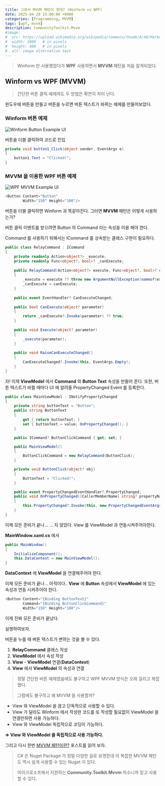 ```yaml
---
title: 그래서 MVVM 패턴이 뭔데? (Winform vs WPF)
date: 2025-04-20 15:00:00 +0900
categories: [Programming, MVVM]
tags: [wpf, mvvm]
description: CommunityToolkit.Mvvm
#image:
#  src: https://upload.wikimedia.org/wikipedia/commons/thumb/4/48/Markdown-mark.svg/1200px-Markdown-mark.svg.png
#  width: 1000   # in pixels
#  height: 400   # in pixels
#  alt: image alternative text
---
```

> Winform 만 사용했었다가 **WPF** 사용하면서 **MVVM** 패턴을 처음 알게되었다.

## Winform vs WPF (MVVM)
> 간단한 버튼 클릭 예제여도 두 방법은 확연히 차이 난다.

윈도우에 버튼을 만들고 버튼을 누르면 버튼 텍스트가 바뀌는 예제를 만들어보았다.

### Winform 버튼 예제
![Winform Button Example UI](https://i.ibb.co/MDk225gt/image.png)

버튼을 더블 클릭하여 코드로 진입
```cs
private void button1_Click(object sender, EventArgs e)
{
    button1.Text = "Clicked!";
}
```

### MVVM 을 이용한 WPF 버튼 예제
![WPF MVVM Example UI](https://i.ibb.co/ynpvdVNp/image.png)

```cs
<Button Content="Button"
        Width="150" Height="100"/>
```

버튼을 더블 클릭하면 Winform 과 똑같아진다.
그러면 **MVVM** 패턴은 어떻게 사용하는가?

버튼 클릭 이벤트를 받으려면 Button 의 Command 라는 속성을 이용 해야 한다.

Command 를 사용하기 위해서는 ICommand 를 상속받는 클래스 구현이 필요하다.
```cs
public class RelayCommand : ICommand
{
	private readonly Action<object?> _execute;
	private readonly Func<object?, bool>? _canExecute;
	
	public RelayCommand(Action<object?> execute, Func<object?, bool>? canExecute = null)
	{
		_execute = execute ?? throw new ArgumentNullException(nameof(execute));
		_canExecute = canExecute;
	}
	
	public event EventHandler? CanExecuteChanged;
	
	public bool CanExecute(object? parameter)
	{
		return _canExecute?.Invoke(parameter) ?? true;
	}
	
	public void Execute(object? parameter)
	{
		_execute(parameter);
	}
	
	public void RaiseCanExecuteChanged()
	{
		CanExecuteChanged?.Invoke(this, EventArgs.Empty);
	}
}
```

자! 이제 **ViewModel** 에서 **Command** 와 **Button Text** 속성을 만들어 준다.
또한, 버튼 텍스트가 바뀔 때마다 UI 에 알려줄 PropertyChanged Event 를 등록한다.

```cs
public class MainViewModel : INotifyPropertyChanged
{
	private string buttonText = "Button";
	public string ButtonText
	{
		get { return buttonText; }
		set { buttonText = value; OnPropertyChanged(); }
	}

    public ICommand? ButtonClickCommand { get; set; }

    public MainViewModel()
    {
        ButtonClickCommand = new RelayCommand(ButtonClick);
    }

    private void ButtonClick(object? obj)
    {
        ButtonText = "Clicked!";
    }

    public event PropertyChangedEventHandler? PropertyChanged;
    public void OnPropertyChanged([CallerMemberName] string? propertyName = null)
	{
		this.PropertyChanged?.Invoke(this, new PropertyChangedEventArgs(propertyName));
	}
}
```
이제 모든 준비가 끝나... ... 지 않았다. View 를 ViewModel 과 연동시켜주어야한다.

**MainWindow.xaml.cs** 에서 
```cs
public MainWindow()
{
    InitializeComponent();
    this.DataContext = new MainViewModel();
}
```

**DataContext** 에 **ViewModel** 을 연결해주어야 한다.

이제 모든 준비가 끝나... 아직이다.. **View** 에 **Button** 속성에서 **ViewModel** 에 있는 속성과 연동 시켜주어야 한다.

```cs
<Button Content="{Binding ButtonText}"
        Command="{Binding ButtonClickCommand}"
        Width="150" Height="100"/>
```

이제 진짜 모든 준비가 끝났다.

실행하여보자.

버튼을 누를 때 버튼 텍스트가 변하는 것을 볼 수 있다.

1. **RelayCommand** 클래스 작성
2. **ViewModel** 에서 속성 작성
3. **View** - **ViewModel** 연결(**DataContext**)
4. **View** 에서 **ViewModel** 의 속성과 연결

> 정말 간단한 버튼 예제였음에도 불구하고 WPF MVVM 방식은 오래 걸리고 복잡했다. 
> 
> 그럼에도 불구하고 왜 MVVM 을 사용할까?

- View 와 ViewModel 을 끊고 단독적으로 사용할 수 있다.
- View 가 달라도 Winform 에서 작성한 코드를 또 작성할 필요없이 ViewModel 을 연결만하면 사용 가능하다.
- View 와 ViewModel 독립적으로 코딩이 가능하다.

**=> View 와 ViewModel 을 독립적으로 사용 가능하다.**

그리고 다시 한번 [MVVM 패턴이란?](../what-is-mvvm) 포스트를 읽어 보자.
<br>

> C# 은 Nuget Package 가 정말 다양한 걸로 유명한데 이 복잡한 MVVM 패턴도 역시 쉽게 사용할 수 있는 Nuget 이 있다.
>
>마이크로소프에서 지원하는 **Community.Toolkit.Mvvm**
>마소니까 믿고 사용할 수 있다.